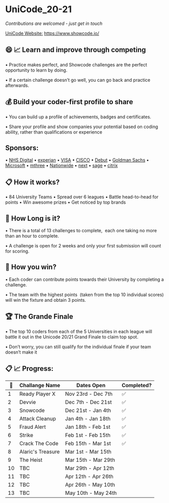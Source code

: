 # UniCode_20-21

*Contributions are welcomed - just get in touch*

[UniCode Website:](https://www.showcode.io/unicode/) https://www.showcode.io/

## :smile: :chart_with_upwards_trend: Learn and improve through competing
• Practice makes perfect, and Showcode challenges are the perfect opportunity to learn by doing. 

• If a certain challenge doesn’t go well, you can go back and practice afterwards.

## :moneybag: Build your coder-first profile to share
• You can build up a profile of achievements, badges and certificates. 

• Share your profile and show companies your potential based on coding ability, rather than qualifications or experience

## Sponsors: 
• [NHS Digital](http://earlycareers.digital.nhs.uk/) • [experian](https://www.experian.com/careers/locations/uk---ireland/uk-i-early-careers) • [VISA](https://www.visa.co.uk/careers/next-gen-careers.html) • [CISCO](https://www.cisco.com/c/en/us/about/careers/communities/students-and-new-graduates.html) • [Debut](https://debut.careers/jobs/) • [Goldman Sachs](https://www.goldmansachs.com/careers/students/) • [Microsoft](https://careers.microsoft.com/students/us/en/ur-lp-united-kingdom) • [mthree](https://www.mthree.com/start-your-career/) • [Nationwide](https://www.nationwide-jobs.co.uk/early-careers/graduates/) • [next](https://careers.next.co.uk/students-and-graduates/it/) • [sage](https://www.sage.com/en-gb/company/careers/emerging-talent/graduate-scheme/) • [citrix](https://jobs.citrix.com/job/R22606/2021-Graduate-Software-Engineer) 

## :clipboard:  How it works?
• 84 University Teams 
• Spread over 6 leagues 
• Battle head-to-head for points 
• Win awesome prizes 
• Get noticed by top brands

## :red_car:  How Long is it?
• There is a total of 13 challenges to complete,  each one taking no more than an hour to complete. 

• A challenge is open for 2 weeks and only your first submission will count for scoring.

## :rocket:  How you win?
• Each coder can contribute points towards their University by completing a challenge. 

• The team with the highest points  (taken from the top 10 individual scores) will win the fixture and obtain 3 points.

## :trophy: The Grande Finale
• The top 10 coders from each of the 5 Universities in each league will battle it out in the Unicode 20/21 Grand Finale to claim top spot. 

• Don’t worry, you can still qualify for the individual finale if your team doesn’t make it



## :clipboard: :chart_with_upwards_trend:  Progress:

:pencil: | Challange Name   | Dates Open          | Completed?         
---------|------------------|---------------------|-------------------
1        | Ready Player X   | Nov 23rd - Dec 7th  | :white_check_mark:  
2        | Devvie           | Dec 7th - Dec 21st  | :white_check_mark:  
3        | Snowcode         | Dec 21st - Jan 4th  | :white_check_mark:  
4        | Attack Cleanup   | Jan 4th - Jan 18th  | :white_check_mark:  
5        | Fraud Alert      | Jan 18th - Feb 1st  | :white_check_mark:  
6        | Strike           | Feb 1st - Feb 15th  | :white_check_mark:                   
7        | Crack The Code   | Feb 15th - Mar 1st  | :white_check_mark:                 
8        | Alaric's Treasure| Mar 1st - Mar 15th  |       
9        | The Heist        | Mar 15th - Mar 29th |                     
10       | TBC              | Mar 29th - Apr 12th |                     
11       | TBC              | Apr 12th - Apr 26th |                     
12       | TBC              | Apr 26th - May 10th |                    
13       | TBC              | May 10th - May 24th |                    

